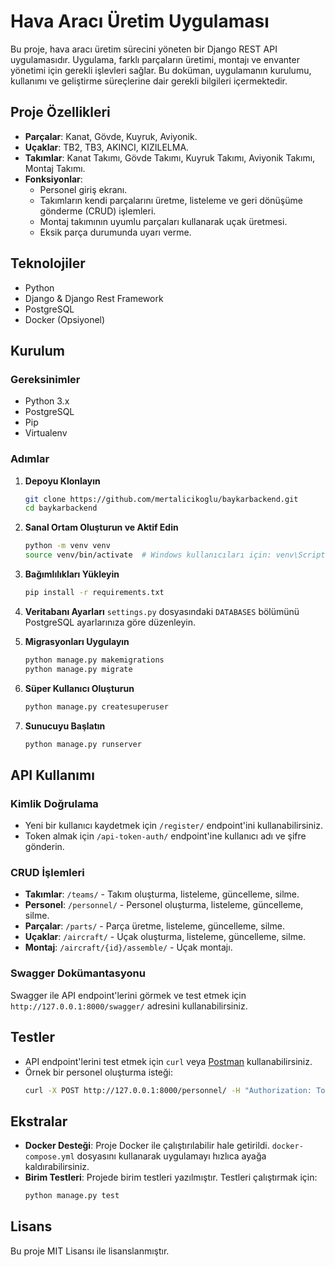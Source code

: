 # Hava Aracı Üretim Uygulaması

Bu proje, hava aracı üretim sürecini yöneten bir Django REST API uygulamasıdır. Uygulama, farklı parçaların üretimi, montajı ve envanter yönetimi için gerekli işlevleri sağlar. Bu doküman, uygulamanın kurulumu, kullanımı ve geliştirme süreçlerine dair gerekli bilgileri içermektedir.

## Proje Özellikleri

- **Parçalar**: Kanat, Gövde, Kuyruk, Aviyonik.
- **Uçaklar**: TB2, TB3, AKINCI, KIZILELMA.
- **Takımlar**: Kanat Takımı, Gövde Takımı, Kuyruk Takımı, Aviyonik Takımı, Montaj Takımı.
- **Fonksiyonlar**:
  - Personel giriş ekranı.
  - Takımların kendi parçalarını üretme, listeleme ve geri dönüşüme gönderme (CRUD) işlemleri.
  - Montaj takımının uyumlu parçaları kullanarak uçak üretmesi.
  - Eksik parça durumunda uyarı verme.

## Teknolojiler

- Python
- Django & Django Rest Framework
- PostgreSQL
- Docker (Opsiyonel)

## Kurulum

### Gereksinimler

- Python 3.x
- PostgreSQL
- Pip
- Virtualenv

### Adımlar

1. **Depoyu Klonlayın**
   ```sh
   git clone https://github.com/mertalicikoglu/baykarbackend.git
   cd baykarbackend
   ```

2. **Sanal Ortam Oluşturun ve Aktif Edin**
   ```sh
   python -m venv venv
   source venv/bin/activate  # Windows kullanıcıları için: venv\Scripts\activate
   ```

3. **Bağımlılıkları Yükleyin**
   ```sh
   pip install -r requirements.txt
   ```

4. **Veritabanı Ayarları**
   `settings.py` dosyasındaki `DATABASES` bölümünü PostgreSQL ayarlarınıza göre düzenleyin.

5. **Migrasyonları Uygulayın**
   ```sh
   python manage.py makemigrations
   python manage.py migrate
   ```

6. **Süper Kullanıcı Oluşturun**
   ```sh
   python manage.py createsuperuser
   ```

7. **Sunucuyu Başlatın**
   ```sh
   python manage.py runserver
   ```

## API Kullanımı

### Kimlik Doğrulama

- Yeni bir kullanıcı kaydetmek için `/register/` endpoint'ini kullanabilirsiniz.
- Token almak için `/api-token-auth/` endpoint'ine kullanıcı adı ve şifre gönderin.

### CRUD İşlemleri

- **Takımlar**: `/teams/` - Takım oluşturma, listeleme, güncelleme, silme.
- **Personel**: `/personnel/` - Personel oluşturma, listeleme, güncelleme, silme.
- **Parçalar**: `/parts/` - Parça üretme, listeleme, güncelleme, silme.
- **Uçaklar**: `/aircraft/` - Uçak oluşturma, listeleme, güncelleme, silme.
- **Montaj**: `/aircraft/{id}/assemble/` - Uçak montajı.

### Swagger Dokümantasyonu
Swagger ile API endpoint'lerini görmek ve test etmek için `http://127.0.0.1:8000/swagger/` adresini kullanabilirsiniz.

## Testler

- API endpoint'lerini test etmek için `curl` veya [Postman](https://www.postman.com/) kullanabilirsiniz.
- Örnek bir personel oluşturma isteği:
  ```sh
  curl -X POST http://127.0.0.1:8000/personnel/ -H "Authorization: Token YOUR_TOKEN_HERE" -H "Content-Type: application/json" -d '{"name": "Mert Alicikoglu", "team": 1}'
  ```

## Ekstralar

- **Docker Desteği**: Proje Docker ile çalıştırılabilir hale getirildi. `docker-compose.yml` dosyasını kullanarak uygulamayı hızlıca ayağa kaldırabilirsiniz.
- **Birim Testleri**: Projede birim testleri yazılmıştır. Testleri çalıştırmak için:
  ```sh
  python manage.py test
  ```

## Lisans

Bu proje MIT Lisansı ile lisanslanmıştır.

